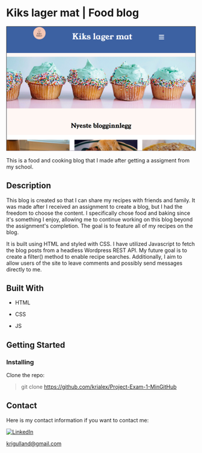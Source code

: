 # Kiks lager mat | Food blog

![Screenshot of the home page of the site](/img/ScreenshotHomePage.png "The home page")

This is a food and cooking blog that I made after getting a assigment from my school.

## Description

This blog is created so that I can share my recipes with friends and family. It was made after I received an assignment to create a blog, but I had the freedom to choose the content. I specifically chose food and baking since it's something I enjoy, allowing me to continue working on this blog beyond the assignment's completion. The goal is to feature all of my recipes on the blog.

It is built using HTML and styled with CSS. I have utilized Javascript to fetch the blog posts from a headless Wordpress REST API. My future goal is to create a filter() method to enable recipe searches. Additionally, I aim to allow users of the site to leave comments and possibly send messages directly to me.

## Built With

- HTML

- CSS

- JS

## Getting Started

### Installing

Clone the repo:

> git clone https://github.com/krialex/Project-Exam-1-MinGitHub

## Contact

Here is my contact information if you want to contact me:

[![LinkedIn](https://img.shields.io/badge/LinkedIn-Kristine-blue)](https://www.linkedin.com/in/kristine-alexandersen-14144070/)

<krigulland@gmail.com>
